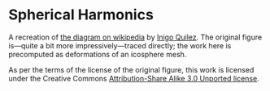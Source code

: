 # Spherical Harmonics

A recreation of [the diagram on wikipedia](https://en.wikipedia.org/wiki/File:Spherical_Harmonics.png) by [Inigo Quilez](http://www.iquilezles.org/). The original figure is—quite a bit more impressively—traced directly; the work here is precomputed as deformations of an icosphere mesh.

As per the terms of the license of the original figure, this work is licensed under the Creative Commons [Attribution-Share Alike 3.0 Unported license](https://creativecommons.org/licenses/by-sa/3.0/deed.en).
